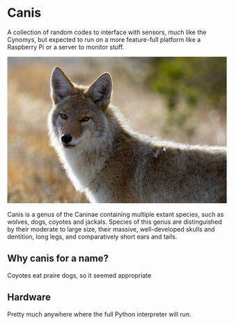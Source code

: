 # Canis

A collection of random codes to interface with sensors, much like the
Cynomys, but expected to run on a more feature-full platform like a
Raspberry Pi or a server to monitor stuff.

![coyote](./images/coyote.jpg)

Canis is a genus of the Caninae containing multiple extant species, such as wolves, dogs, coyotes and jackals. Species of this genus are distinguished by their moderate to large size, their massive, well-developed skulls and dentition, long legs, and comparatively short ears and tails.

## Why canis for a name?

Coyotes eat praire dogs, so it seemed appropriate

## Hardware

Pretty much anywhere where the full Python interpreter will run.
